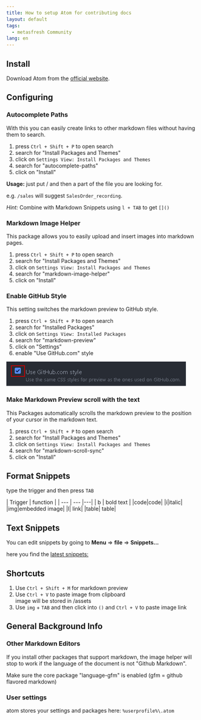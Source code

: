 ```yaml
---
title: How to setup Atom for contributing docs
layout: default
tags:
  - metasfresh Community
lang: en
---
```

## Install

Download Atom from the <a href="https://atom.io/" title="atom.io" target="\_blank">official website</a>.

## Configuring

### Autocomplete Paths
With this you can easily create links to other markdown files without having them to search.

1. press `Ctrl + Shift + P` to open search
1. search for "Install Packages and Themes"
1. click on `Settings View: Install Packages and Themes`
1. search for "autocomplete-paths"
1. click on "Install"

**Usage:** just put / and then a part of the file you are looking for.

e.g. `/sales` will suggest `SalesOrder_recording`.

*Hint:* Combine with Markdown Snippets using `l + TAB` to get `[]()`

### Markdown Image Helper

This package allows you to easily upload and insert images into markdown pages.

1. press `Ctrl + Shift + P` to open search
1. search for "Install Packages and Themes"
1. click on `Settings View: Install Packages and Themes`
1. search for "markdown-image-helper"
1. click on "Install"

### Enable GitHub Style

This setting switches the markdown preview to GitHub style.

1. press `Ctrl + Shift + P` to open search
1. search for "Installed Packages"
1. click on `Settings View: Installed Packages`
1. search for "markdown-preview"
1. click on "Settings"
1. enable "Use GitHub.com" style

 ![](assets/how_to_setup_atom_for_contributing_docs-6110c.png)

### Make Markdown Preview scroll with the text

This Packages automatically scrolls the markdown preview to the position of your cursor in the markdown text.

1. press `Ctrl + Shift + P` to open search
1. search for "Install Packages and Themes"
1. click on `Settings View: Install Packages and Themes`
1. search for "markdown-scroll-sync"
1. click on "Install"

## Format Snippets

type the trigger and then press `TAB`

| Trigger     | function    |
| --- | --- |---|
| b       | bold text       |
|code|code|
|i|italic|
|img|embedded image|
|l|	link|
|table|	table|


## Text Snippets
You can edit snippets by going to **Menu** => **file** => **Snippets...**

here you find the [latest snippets:](
https://github.com/metasfresh/metasfresh-documentation/blob/gh-pages/ressources/snippets.cson)

## Shortcuts

1. Use `Ctrl + Shift + M` for markdown preview
1. Use `Ctrl + V` to paste image from clipboard
<br> image will be stored in /assets
1. Use `img` + `TAB` and then click into `()` and  `Ctrl + V` to paste image link



## General Background Info

### Other Markdown Editors

If you install other packages that support markdown, the image helper will stop to work if the language of the document is not "Github Markdown".

Make sure the core package "language-gfm" is enabled (gfm = github flavored markdown)

### User settings

atom stores your settings and packages here: `%userprofile%\.atom`
